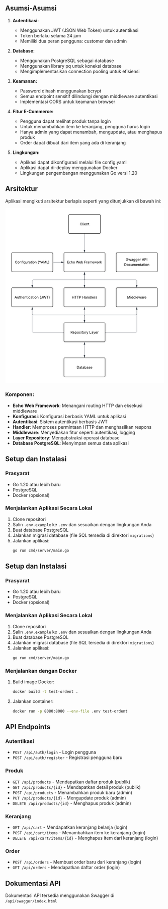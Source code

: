 ## Asumsi-Asumsi

1. **Autentikasi:**

   - Menggunakan JWT (JSON Web Token) untuk autentikasi
   - Token berlaku selama 24 jam
   - Memiliki dua peran pengguna: customer dan admin

2. **Database:**

   - Menggunakan PostgreSQL sebagai database
   - Menggunakan library pq untuk koneksi database
   - Mengimplementasikan connection pooling untuk efisiensi

3. **Keamanan:**

   - Password dihash menggunakan bcrypt
   - Semua endpoint sensitif dilindungi dengan middleware autentikasi
   - Implementasi CORS untuk keamanan browser

4. **Fitur E-Commerce:**

   - Pengguna dapat melihat produk tanpa login
   - Untuk menambahkan item ke keranjang, pengguna harus login
   - Hanya admin yang dapat menambah, mengupdate, atau menghapus produk
   - Order dapat dibuat dari item yang ada di keranjang

5. **Lingkungan:**
   - Aplikasi dapat dikonfigurasi melalui file config.yaml
   - Aplikasi dapat di-deploy menggunakan Docker
   - Lingkungan pengembangan menggunakan Go versi 1.20

## Arsitektur

Aplikasi mengikuti arsitektur berlapis seperti yang ditunjukkan di bawah ini:

![Diagram Arsitektur](./docs/arsitektur.png)

### Komponen:

- **Echo Web Framework**: Menangani routing HTTP dan eksekusi middleware
- **Konfigurasi**: Konfigurasi berbasis YAML untuk aplikasi
- **Autentikasi**: Sistem autentikasi berbasis JWT
- **Handler**: Memproses permintaan HTTP dan menghasilkan respons
- **Middleware**: Menyediakan fitur seperti autentikasi, logging
- **Layer Repository**: Mengabstraksi operasi database
- **Database PostgreSQL**: Menyimpan semua data aplikasi

## Setup dan Instalasi

### Prasyarat

- Go 1.20 atau lebih baru
- PostgreSQL
- Docker (opsional)

### Menjalankan Aplikasi Secara Lokal

1. Clone repositori
2. Salin `.env.example` ke `.env` dan sesuaikan dengan lingkungan Anda
3. Buat database PostgreSQL
4. Jalankan migrasi database (file SQL tersedia di direktori `migrations`)
5. Jalankan aplikasi:
   ```bash
   go run cmd/server/main.go
   ```

## Setup dan Instalasi

### Prasyarat

- Go 1.20 atau lebih baru
- PostgreSQL
- Docker (opsional)

### Menjalankan Aplikasi Secara Lokal

1. Clone repositori
2. Salin `.env.example` ke `.env` dan sesuaikan dengan lingkungan Anda
3. Buat database PostgreSQL
4. Jalankan migrasi database (file SQL tersedia di direktori `migrations`)
5. Jalankan aplikasi:
   ```bash
   go run cmd/server/main.go
   ```

### Menjalankan dengan Docker

1. Build image Docker:

   ```bash
   docker build -t test-ordent .
   ```

2. Jalankan container:
   ```bash
   docker run -p 8080:8080 --env-file .env test-ordent
   ```

## API Endpoints

### Autentikasi

- `POST /api/auth/login` - Login pengguna
- `POST /api/auth/register` - Registrasi pengguna baru

### Produk

- `GET /api/products` - Mendapatkan daftar produk (publik)
- `GET /api/products/{id}` - Mendapatkan detail produk (publik)
- `POST /api/products` - Menambahkan produk baru (admin)
- `PUT /api/products/{id}` - Mengupdate produk (admin)
- `DELETE /api/products/{id}` - Menghapus produk (admin)

### Keranjang

- `GET /api/cart` - Mendapatkan keranjang belanja (login)
- `POST /api/cart/items` - Menambahkan item ke keranjang (login)
- `DELETE /api/cart/items/{id}` - Menghapus item dari keranjang (login)

### Order

- `POST /api/orders` - Membuat order baru dari keranjang (login)
- `GET /api/orders` - Mendapatkan daftar order (login)

## Dokumentasi API

Dokumentasi API tersedia menggunakan Swagger di `/api/swagger/index.html`
